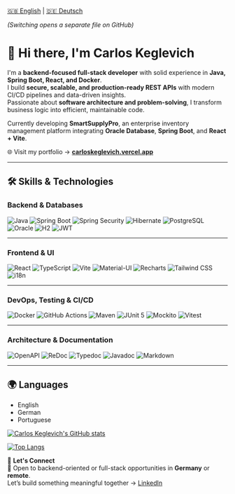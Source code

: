 [🇬🇧 English](README.md) | [🇩🇪 Deutsch](README.de.md)

*(Switching opens a separate file on GitHub)*

# 👋 Hi there, I'm **Carlos Keglevich**

I'm a **backend-focused full-stack developer** with solid experience in **Java, Spring Boot, React, and Docker**.  
I build **secure, scalable, and production-ready REST APIs** with modern CI/CD pipelines and data-driven insights.  
Passionate about **software architecture and problem-solving**, I transform business logic into efficient, maintainable code.  

Currently developing **SmartSupplyPro**, an enterprise inventory management platform integrating **Oracle Database**, **Spring Boot**, and **React + Vite**.  

🌐 Visit my portfolio → [**carloskeglevich.vercel.app**](https://carloskeglevich.vercel.app)

---

## 🛠️ Skills & Technologies  

 ### **Backend & Databases**  
![Java](https://img.shields.io/badge/Java_17-007396?style=flat-square&logo=openjdk&logoColor=white)
![Spring Boot](https://img.shields.io/badge/Spring_Boot_3-6DB33F?style=flat-square&logo=spring-boot&logoColor=white)
![Spring Security](https://img.shields.io/badge/Spring_Security-6DB33F?style=flat-square&logo=spring&logoColor=white)
![Hibernate](https://img.shields.io/badge/Hibernate-59666C?style=flat-square&logo=hibernate)
![PostgreSQL](https://img.shields.io/badge/PostgreSQL-4169E1?style=flat-square&logo=postgresql&logoColor=white)
![Oracle](https://img.shields.io/badge/Oracle_DB-F80000?style=flat-square&logo=oracle&logoColor=white)
![H2](https://img.shields.io/badge/H2_Database-003B57?style=flat-square&logo=h2&logoColor=white)
![JWT](https://img.shields.io/badge/JWT-000000?style=flat-square&logo=json-web-tokens&logoColor=white)

---

### **Frontend & UI**  
![React](https://img.shields.io/badge/React_18-61DAFB?style=flat-square&logo=react&logoColor=black)
![TypeScript](https://img.shields.io/badge/TypeScript-3178C6?style=flat-square&logo=typescript&logoColor=white)
![Vite](https://img.shields.io/badge/Vite-646CFF?style=flat-square&logo=vite&logoColor=white)
![Material-UI](https://img.shields.io/badge/MUI-007FFF?style=flat-square&logo=mui&logoColor=white)
![Recharts](https://img.shields.io/badge/Recharts-FF6384?style=flat-square&logo=recharts&logoColor=white)
![Tailwind CSS](https://img.shields.io/badge/Tailwind_CSS-38B2AC?style=flat-square&logo=tailwind-css&logoColor=white)
![i18n](https://img.shields.io/badge/i18n-0d1117?style=flat-square&logo=google-translate&logoColor=white)

---

### **DevOps, Testing & CI/CD**  
![Docker](https://img.shields.io/badge/Docker-2496ED?style=flat-square&logo=docker&logoColor=white)
![GitHub Actions](https://img.shields.io/badge/GitHub_Actions-2088FF?style=flat-square&logo=github-actions&logoColor=white)
![Maven](https://img.shields.io/badge/Maven-C71A36?style=flat-square&logo=apache-maven&logoColor=white)
![JUnit 5](https://img.shields.io/badge/JUnit_5-25A162?style=flat-square&logo=junit5&logoColor=white)
![Mockito](https://img.shields.io/badge/Mockito-5A9F7C?style=flat-square&logo=java&logoColor=white)
![Vitest](https://img.shields.io/badge/Vitest-6E9F18?style=flat-square&logo=vitest&logoColor=white)

---

### **Architecture & Documentation**  
![OpenAPI](https://img.shields.io/badge/OpenAPI-6BA539?style=flat-square&logo=openapi-initiative&logoColor=white)
![ReDoc](https://img.shields.io/badge/ReDoc-E6522C?style=flat-square&logo=redocly&logoColor=white)
![Typedoc](https://img.shields.io/badge/Typedoc-2A6DF4?style=flat-square&logo=typescript&logoColor=white)
![Javadoc](https://img.shields.io/badge/Javadoc-FF6F00?style=flat-square&logo=java&logoColor=white)
![Markdown](https://img.shields.io/badge/Markdown-000000?style=flat-square&logo=markdown&logoColor=white)

---

## 🌍 Languages

- English 
- German 
- Portuguese  


[![Carlos Keglevich's GitHub stats](https://github-readme-stats.vercel.app/api?username=Keglev)](https://github.com/Keglev/github-readme-stats)

[![Top Langs](https://github-readme-stats.vercel.app/api/top-langs/?username=Keglev&layout=compact&langs_count=6&hide=jupyter%20notebook)](https://github.com/Keglev/github-readme-stats)  

💬 **Let's Connect**  
📩 Open to backend-oriented or full-stack opportunities in **Germany** or **remote**.  
Let’s build something meaningful together → [LinkedIn](https://www.linkedin.com/in/carloskeglevich)

<!--
**Keglev/Keglev** is a ✨ _special_ ✨ repository because its `README.md` (this file) appears on your GitHub profile.

Here are some ideas to get you started:

- 🔭 I’m currently working on ...
- 🌱 I’m currently learning ...
- 👯 I’m looking to collaborate on ...
- 🤔 I’m looking for help with ...
- 💬 Ask me about ...
- 📫 How to reach me: ...
- 😄 Pronouns: ...
- ⚡ Fun fact: ...
-->
